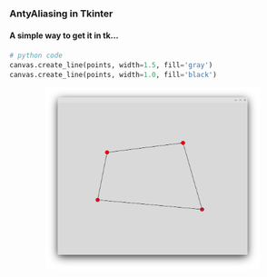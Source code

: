 ### AntyAliasing in Tkinter
#### A simple way to get it in tk...
```py
# python code
canvas.create_line(points, width=1.5, fill='gray')
canvas.create_line(points, width=1.0, fill='black')
```

<p align="center">
  <a href="/image/aa_zoom.png"><img src="/image/aa.png" width='75%' height='50%'></a> 
</p>

